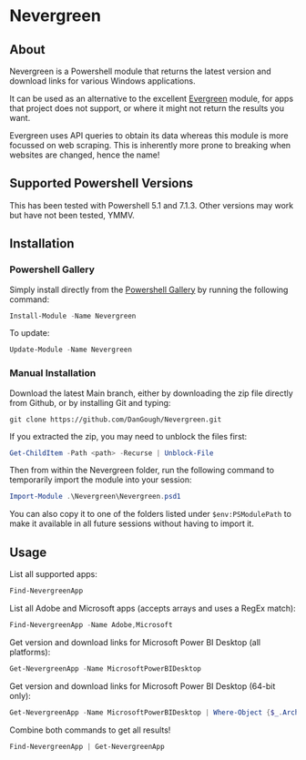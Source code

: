 # Nevergreen

## About
Nevergreen is a Powershell module that returns the latest version and download links for various Windows applications.

It can be used as an alternative to the excellent [Evergreen](https://github.com/aaronparker/Evergreen) module, for apps that project does not support, or where it might not return the results you want.

Evergreen uses API queries to obtain its data whereas this module is more focussed on web scraping. This is inherently more prone to breaking when websites are changed, hence the name!

## Supported Powershell Versions
This has been tested with Powershell 5.1 and 7.1.3. Other versions may work but have not been tested, YMMV.

## Installation

### Powershell Gallery
Simply install directly from the [Powershell Gallery](https://www.powershellgallery.com/packages/Nevergreen) by running the following command:
```powershell
Install-Module -Name Nevergreen
```

To update:
```powershell
Update-Module -Name Nevergreen
```

### Manual Installation
Download the latest Main branch, either by downloading the zip file directly from Github, or by installing Git and typing:

`git clone https://github.com/DanGough/Nevergreen.git`

If you extracted the zip, you may need to unblock the files first:
```powershell
Get-ChildItem -Path <path> -Recurse | Unblock-File
```
Then from within the Nevergreen folder, run the following command to temporarily import the module into your session:

```powershell
Import-Module .\Nevergreen\Nevergreen.psd1
```
You can also copy it to one of the folders listed under `$env:PSModulePath` to make it available in all future sessions without having to import it.

## Usage

List all supported apps:
```powershell
Find-NevergreenApp
```


List all Adobe and Microsoft apps (accepts arrays and uses a RegEx match):
```powershell
Find-NevergreenApp -Name Adobe,Microsoft
```


Get version and download links for Microsoft Power BI Desktop (all platforms):
```powershell
Get-NevergreenApp -Name MicrosoftPowerBIDesktop
```


Get version and download links for Microsoft Power BI Desktop (64-bit only):
```powershell
Get-NevergreenApp -Name MicrosoftPowerBIDesktop | Where-Object {$_.Architecture -eq 'x64'}
```


Combine both commands to get all results!
```powershell
Find-NevergreenApp | Get-NevergreenApp
```
